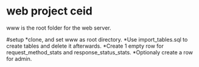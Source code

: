 # web project ceid

www is the root folder for the web server.

#setup
*clone, and set www as root directory.
*Use import_tables.sql to create tables and delete it afterwards.
*Create 1 empty row for request_method_stats and response_status_stats.
*Optionaly create a row for admin.

